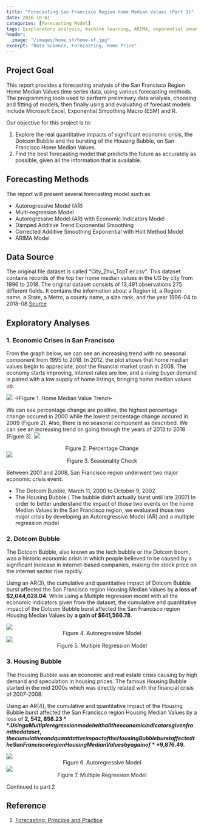 ```yaml
---
title: "Forecasting San Francisco Region Home Median Values (Part 1)"
date: 2018-10-01
categories: [Forecasting Model]
tags: [exploratory analysis, machine learning, ARIMA, exponential smoothing, R]
header:
  image: "/images/home_sf/home-sf.jpg"
excerpt: "Data Science, Forecasting, Home Price"
---
```


## Project Goal
This report provides a forecasting analysis of the San Francisco Region Home Median Values time series data, using various forecasting methods. The programming tools used to perform preliminary data analysis, choosing and fitting of models, then finally using and evaluating of forecast models include Microsoft Excel, Exponential Smoothing Macro (ESM) and R.

Our objective for this project is to:
1. Explore the real quantitative impacts of significant economic crisis, the Dotcom Bubble and the bursting of the Housing Bubble, on San Francisco Home Median Values.
2. Find the best forecasting model that predicts the future as accurately as possible, given all the information that is available.

## Forecasting Methods
The report will present several forecasting model such as
* Autoregressive Model (AR)
* Multi-regression Model
* Autoregressive Model (AR) with Economic Indicators Model
* Damped Additive Trend Exponential Smoothing
* Corrected Additive Smoothing Exponential with Holt Method Model
* ARIMA Model


## Data Source
The original file dataset is called “City_Zhvi_TopTier.csv”. This dataset contains records of the top tier home median values in the US by city from 1996 to 2018. The original dataset consists of 13,491 observations 275 different fields. It contains the information about a Region id, a Region name, a State, a Metro, a county name, a size rank, and the year 1996-04 to 2018-08.<a href="https://www.zillow.com/research/data/">Source</a>


## Exploratory Analyses
### 1. Economic Crises in San Francisco
From the graph below, we can see an increasing trend with no seasonal component from 1995 to 2018. In 2012, the plot shows that home median values begin to appreciate, post the financial market crash in 2008. The economy starts improving, interest rates are low, and a rising buyer demand is paired with a low supply of home listings, bringing home median values up.


<img src="{{ site.url }}{{ site.baseurl }}/images/home_sf/eda1.png">
->Figure 1. Home Median Value Trend<-



We can see percentage change are positive, the highest percentage change occured in 2000 while the lowest percentage change occured in 2009 (Figure 2). Also, there is no seasonal component as described. We can see an increasing trend on going through the years of 2013 to 2018 (Figure 3).
<img src="{{ site.url }}{{ site.baseurl }}/images/home_sf/eda2.png">
<div style="text-align: center"> Figure 2. Percentage Change </div>



<img src="{{ site.url }}{{ site.baseurl }}/images/home_sf/eda3.png">
<div style="text-align: center"> Figure 3. Seasonality Check </div>



Between 2001 and 2008, San Francisco region underwent two major economic crisis event:
* The Dotcom Bubble,  March 11, 2000 to October 9, 2002
* The Housing Bubble ( The bubble didn’t actually burst until late 2007)
In order to better understand the impact of those two events on the home Median Values in the San Francisco region, we evaluated those two major crisis by developing an Autoregressive Model (AR) and a multiple regression model


### 2. Dotcom Bubble
The Dotcom Bubble, also known as the tech bubble or the Dotcom boom, was a historic economic crisis in which people believed to be caused by a significant increase in internet-based companies, making the stock price on the internet sector rise rapidly.

Using an AR(3), the cumulative and quantitative impact of Dotcom Bubble burst affected the San Francisco region Housing Median Values by **a loss of $2,044,028.04**. While using a Multiple regression model with all the economic indicators given from the dataset,  the cumulative and quantitative impact of the Dotcom Bubble burst affected the San Francisco region Housing Median Values by **a gain of $641,566.78**.

<img src="{{ site.url }}{{ site.baseurl }}/images/home_sf/eda4.png">
<div style="text-align: center"> Figure 4. Autoregressive Model </div>


<img src="{{ site.url }}{{ site.baseurl }}/images/home_sf/eda5.png">
<div style="text-align: center"> Figure 5. Multiple Regression Model</div>



### 3. Housing Bubble
The Housing Bubble was an economic and real estate crisis causing by high demand and speculation in housing prices. The famous Housing Bubble started in the mid 2000s which was directly related with the financial crisis of 2007-2008.

Using an AR(4), the cumulative and quantitative impact of the Housing Bubble burst affected the San Francisco region Housing Median Values by a loss of **$2,542,858.23**. Using a Multiple regression model with all the economic indicators given from the dataset,  the cumulative and quantitative impact of the Housing Bubble burst affected the San Francisco region Housing Median Values by a gain of **$9,876.49**.


<img src="{{ site.url }}{{ site.baseurl }}/images/home_sf/eda6.png">
<div style="text-align: center"> Figure 6. Autoregressive Model</div>


<img src="{{ site.url }}{{ site.baseurl }}/images/home_sf/eda7.png">
<div style="text-align: center"> Figure 7. Multiple Regression Model</div>

Continued to part 2

## Reference
1. <a href="https://otexts.org/fpp2/AR.html">Forecasting: Principle and Practice</a>
